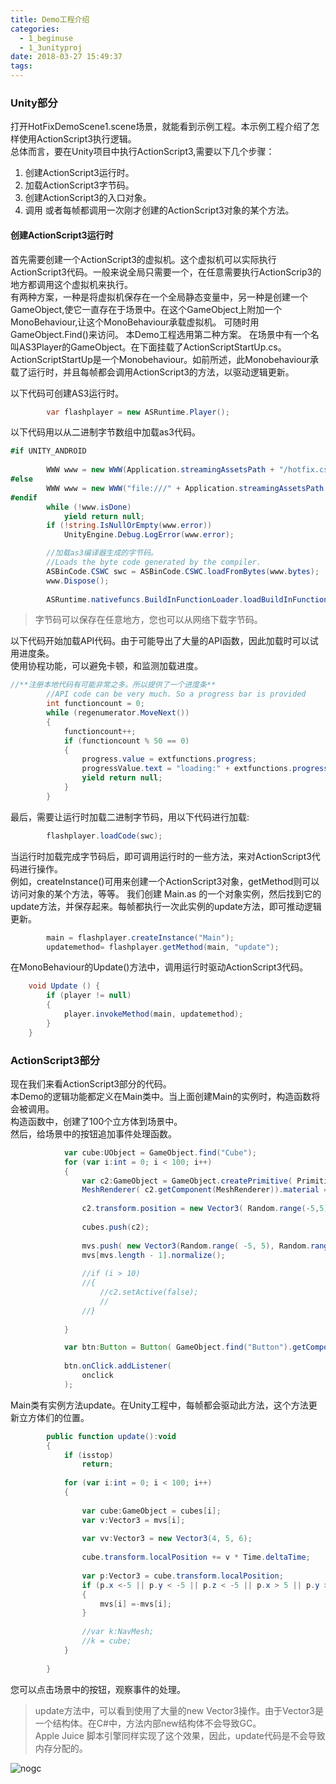 ```yaml
---
title: Demo工程介绍
categories:
  - 1_beginuse
  - 1_3unityproj
date: 2018-03-27 15:49:37
tags:
---
```

### Unity部分 ###
打开HotFixDemoScene1.scene场景，就能看到示例工程。本示例工程介绍了怎样使用ActionScript3执行逻辑。  
总体而言，要在Unity项目中执行ActionScript3,需要以下几个步骤：
1. 创建ActionScript3运行时。
2. 加载ActionScript3字节码。
3. 创建ActionScript3的入口对象。
4. 调用 或者每帧都调用一次刚才创建的ActionScript3对象的某个方法。

#### 创建ActionScript3运行时 ####
首先需要创建一个ActionScript3的虚拟机。这个虚拟机可以实际执行ActionScript3代码。一般来说全局只需要一个，在任意需要执行ActionScrip3的地方都调用这个虚拟机来执行。  
有两种方案，一种是将虚拟机保存在一个全局静态变量中，另一种是创建一个GameObject,使它一直存在于场景中。在这个GameObject上附加一个MonoBehaviour,让这个MonoBehaviour承载虚拟机。 可随时用GameObject.Find()来访问。 
本Demo工程选用第二种方案。
在场景中有一个名叫AS3Player的GameObject。在下面挂载了ActionScriptStartUp.cs。ActionScriptStartUp是一个Monobehaviour。如前所述，此Monobehaviour承载了运行时，并且每帧都会调用ActionScript3的方法，以驱动逻辑更新。

以下代码可创建AS3运行时。
```csharp
		var flashplayer = new ASRuntime.Player();
```

以下代码用以从二进制字节数组中加载as3代码。  

```csharp
#if UNITY_ANDROID
		
		WWW www = new WWW(Application.streamingAssetsPath + "/hotfix.cswc");
#else
		WWW www = new WWW("file:///" + Application.streamingAssetsPath + "/hotfix.cswc");
#endif
		while (!www.isDone)
			yield return null;
		if (!string.IsNullOrEmpty(www.error))
			UnityEngine.Debug.LogError(www.error);

		//加载as3编译器生成的字节码。
		//Loads the byte code generated by the compiler.
		ASBinCode.CSWC swc = ASBinCode.CSWC.loadFromBytes(www.bytes);
		www.Dispose();
		
		ASRuntime.nativefuncs.BuildInFunctionLoader.loadBuildInFunctions(swc);
```
> 字节码可以保存在任意地方，您也可以从网络下载字节码。

以下代码开始加载API代码。由于可能导出了大量的API函数，因此加载时可以试用进度条。  
使用协程功能，可以避免卡顿，和监测加载进度。

```csharp
//**注册本地代码有可能非常之多。所以提供了一个进度条**
		//API code can be very much. So a progress bar is provided
		int functioncount = 0;
		while (regenumerator.MoveNext())
		{
			functioncount++;
			if (functioncount % 50 == 0)
			{
				progress.value = extfunctions.progress;
				progressValue.text = "loading:" + extfunctions.progress * 100 + "%";
				yield return null;
			}
		}
```

最后，需要让运行时加载二进制字节码，用以下代码进行加载:

```csharp
		flashplayer.loadCode(swc);
```

当运行时加载完成字节码后，即可调用运行时的一些方法，来对ActionScript3代码进行操作。  
例如，createInstance()可用来创建一个ActionScript3对象，getMethod则可以访问对象的某个方法，等等。
我们创建 Main.as 的一个对象实例，然后找到它的update方法，并保存起来。每帧都执行一次此实例的update方法，即可推动逻辑更新。  

```csharp
		main = flashplayer.createInstance("Main");
		updatemethod= flashplayer.getMethod(main, "update");
```

在MonoBehaviour的Update()方法中，调用运行时驱动ActionScript3代码。

```csharp
	void Update () {
		if (player != null)
		{
			player.invokeMethod(main, updatemethod);
		}
	}
```

### ActionScript3部分 ###
现在我们来看ActionScript3部分的代码。  
本Demo的逻辑功能都定义在Main类中。当上面创建Main的实例时，构造函数将会被调用。  
构造函数中，创建了100个立方体到场景中。  
然后，给场景中的按钮追加事件处理函数。

```actionscript
			var cube:UObject = GameObject.find("Cube");
			for (var i:int = 0; i < 100; i++) 
			{
				var c2:GameObject = GameObject.createPrimitive( PrimitiveType.Cube); //UObject.instantiate__(cube) as GameObject;
				MeshRenderer( c2.getComponent(MeshRenderer)).material = MeshRenderer( GameObject( cube).getComponent(MeshRenderer)).material;
				
				c2.transform.position = new Vector3( Random.range(-5,5),Random.range(0,5),Random.range(-5,5) );
				
				cubes.push(c2);
				
				mvs.push( new Vector3(Random.range( -5, 5), Random.range(-5, 5), Random.range( -5, 5)) );
				mvs[mvs.length - 1].normalize();
				
				//if (i > 10)
				//{
					//c2.setActive(false);
					//
				//}
				
			}

			var btn:Button = Button( GameObject.find("Button").getComponent(Button));	
			
			btn.onClick.addListener(			
				onclick			
			);	
```

Main类有实例方法update。在Unity工程中，每帧都会驱动此方法，这个方法更新立方体们的位置。

```actionscript
		public function update():void
		{
			if (isstop)
				return;
			
			for (var i:int = 0; i < 100; i++) 
			{
				
				var cube:GameObject = cubes[i];
				var v:Vector3 = mvs[i];
				
				var vv:Vector3 = new Vector3(4, 5, 6);
				
				cube.transform.localPosition += v * Time.deltaTime;
				
				var p:Vector3 = cube.transform.localPosition;
				if (p.x <-5 || p.y < -5 || p.z < -5 || p.x > 5 || p.y > 5 || p.z > 5)
				{
					mvs[i] =-mvs[i];
				}
				
				//var k:NavMesh;
				//k = cube;
			}
			
		}
```

您可以点击场景中的按钮，观察事件的处理。

> update方法中，可以看到使用了大量的new Vector3操作。由于Vector3是一个结构体。在C#中，方法内部new结构体不会导致GC。  
> Apple Juice 脚本引擎同样实现了这个效果，因此，update代码是不会导致内存分配的。  

![nogc](/apple-juice-actionscript/doc_cn/images/unitydemointro/nogc.jpg)